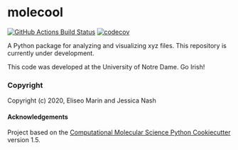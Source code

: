 molecool
==============================
[//]: # (Badges)
[![GitHub Actions Build Status](https://github.com/janash/molecool/workflows/CI/badge.svg)](https://github.com/janash/molecool/actions?query=workflow%3ACI)
[![codecov](https://codecov.io/gh/janash/molecool/branch/main/graph/badge.svg?token=RY3KR6hsGw)](https://codecov.io/gh/janash/molecool)


A Python package for analyzing and visualizing xyz files. This repository is currently under development.

This code was developed at the University of Notre Dame. Go Irish!

### Copyright

Copyright (c) 2020, Eliseo Marin and Jessica Nash


#### Acknowledgements
 
Project based on the 
[Computational Molecular Science Python Cookiecutter](https://github.com/molssi/cookiecutter-cms) version 1.5.
